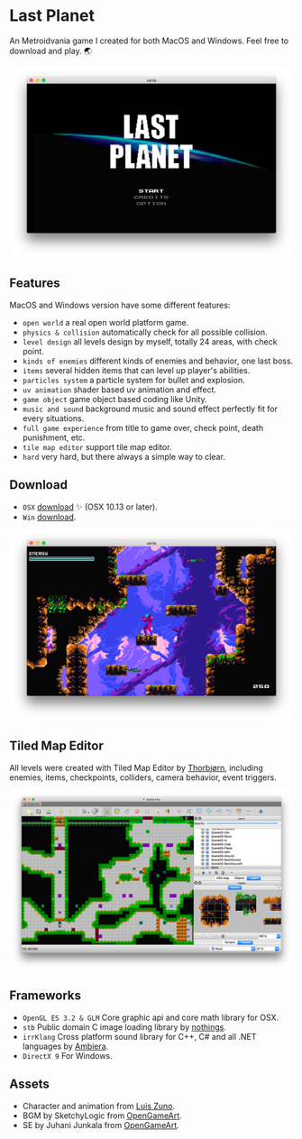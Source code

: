 # Last Planet

An Metroidvania game I created for both MacOS and Windows. Feel free to download and play. :earth_asia:

<img src="https://github.com/haijianliu/vania-opengl-cpp/blob/master/Assets/last_planet_title%402x.png" width="600">


## Features

MacOS and Windows version have some different features:

- `open world` a real open world platform game.
- `physics & collision` automatically check for all possible collision.
- `level design` all levels design by myself, totally 24 areas, with check point.
- `kinds of enemies` different kinds of enemies and behavior, one last boss.
- `items` several hidden items that can level up player's abilities.
- `particles system` a particle system for bullet and explosion.
- `uv animation` shader based uv animation and effect.
- `game object` game object based coding like Unity.
- `music and sound` background music and sound effect perfectly fit for every situations.
- `full game experience` from title to game over, check point, death punishment, etc.
- `tile map editor` support tile map editor.
- `hard` very hard, but there always a simple way to clear.

## Download

- `OSX` [download](https://drive.google.com/file/d/1BoMI938O3L1ZRnvUED7IXxvYIc6osHxn/view?usp=sharing) :sparkles:  (OSX 10.13 or later).
- `Win` [download](https://drive.google.com/file/d/1quQ_V_do9t3M2WUbaYGuB0SdyehrlhnP/view?usp=sharing).

<img src="https://github.com/haijianliu/vania-opengl-cpp/blob/master/Assets/last_planet%402x.png" width="600">


## Tiled Map Editor

All levels were created with Tiled Map Editor by [Thorbjørn](https://thorbjorn.itch.io), including enemies, items, checkpoints, colliders, camera behavior, event triggers.

<img src="https://github.com/haijianliu/vania-opengl-cpp/blob/master/Assets/tiled_map_editor%402x.png" width="600">


## Frameworks

- `OpenGL ES 3.2 & GLM` Core graphic api and core math library for OSX.
- `stb` Public domain C image loading library by [nothings](http://nothings.org).
- `irrKlang` Cross platform sound library for C++, C# and all .NET languages by [Ambiera](https://www.ambiera.com/irrklang/).
- `DirectX 9` For Windows.

## Assets

- Character and animation from [Luis Zuno](http://ansimuz.com).
- BGM by SketchyLogic from [OpenGameArt](https://opengameart.org).
- SE by Juhani Junkala from [OpenGameArt](https://opengameart.org).
